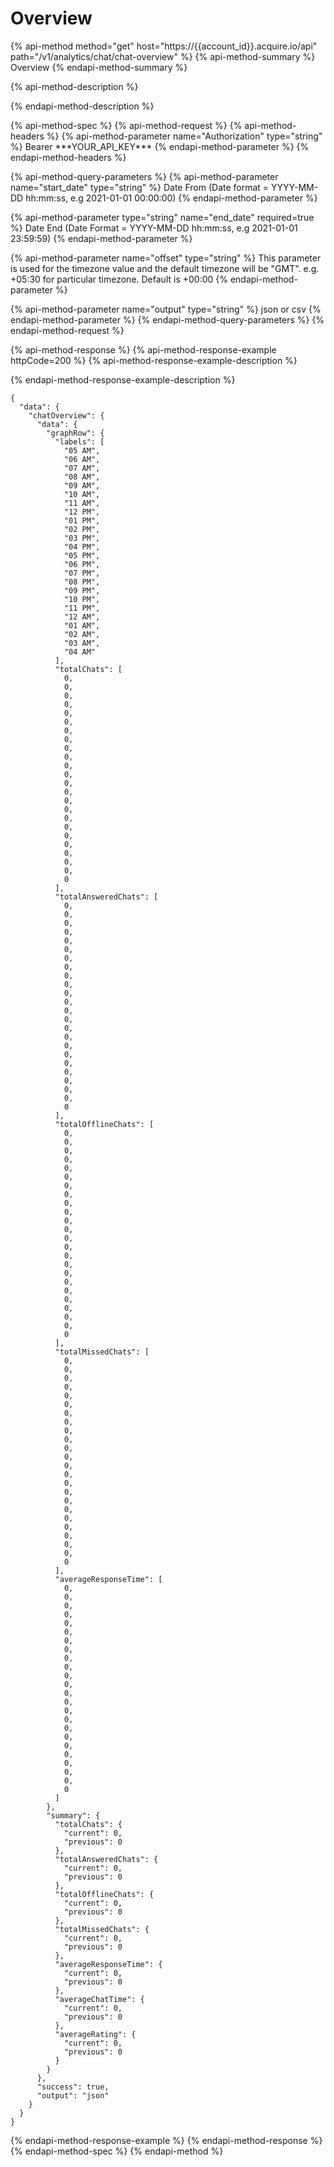 # Overview

{% api-method method="get" host="https://{{account\_id}}.acquire.io/api" path="/v1/analytics/chat/chat-overview" %}
{% api-method-summary %}
Overview
{% endapi-method-summary %}

{% api-method-description %}

{% endapi-method-description %}

{% api-method-spec %}
{% api-method-request %}
{% api-method-headers %}
{% api-method-parameter name="Authorization" type="string" %}
Bearer \*\*\*YOUR\_API\_KEY\*\*\*
{% endapi-method-parameter %}
{% endapi-method-headers %}

{% api-method-query-parameters %}
{% api-method-parameter name="start\_date" type="string" %}
Date From \(Date format = YYYY-MM-DD hh:mm:ss, e.g 2021-01-01 00:00:00\)
{% endapi-method-parameter %}

{% api-method-parameter type="string" name="end\_date" required=true %}
Date End \(Date Format = YYYY-MM-DD hh:mm:ss, e.g 2021-01-01 23:59:59\)
{% endapi-method-parameter %}

{% api-method-parameter name="offset" type="string" %}
This parameter is used for the timezone value and the default timezone will be "GMT". e.g. +05:30 for particular timezone. Default is +00:00
{% endapi-method-parameter %}

{% api-method-parameter name="output" type="string" %}
json or csv
{% endapi-method-parameter %}
{% endapi-method-query-parameters %}
{% endapi-method-request %}

{% api-method-response %}
{% api-method-response-example httpCode=200 %}
{% api-method-response-example-description %}

{% endapi-method-response-example-description %}

```
{
  "data": {
    "chatOverview": {
      "data": {
        "graphRow": {
          "labels": [
            "05 AM",
            "06 AM",
            "07 AM",
            "08 AM",
            "09 AM",
            "10 AM",
            "11 AM",
            "12 PM",
            "01 PM",
            "02 PM",
            "03 PM",
            "04 PM",
            "05 PM",
            "06 PM",
            "07 PM",
            "08 PM",
            "09 PM",
            "10 PM",
            "11 PM",
            "12 AM",
            "01 AM",
            "02 AM",
            "03 AM",
            "04 AM"
          ],
          "totalChats": [
            0,
            0,
            0,
            0,
            0,
            0,
            0,
            0,
            0,
            0,
            0,
            0,
            0,
            0,
            0,
            0,
            0,
            0,
            0,
            0,
            0,
            0,
            0,
            0
          ],
          "totalAnsweredChats": [
            0,
            0,
            0,
            0,
            0,
            0,
            0,
            0,
            0,
            0,
            0,
            0,
            0,
            0,
            0,
            0,
            0,
            0,
            0,
            0,
            0,
            0,
            0,
            0
          ],
          "totalOfflineChats": [
            0,
            0,
            0,
            0,
            0,
            0,
            0,
            0,
            0,
            0,
            0,
            0,
            0,
            0,
            0,
            0,
            0,
            0,
            0,
            0,
            0,
            0,
            0,
            0
          ],
          "totalMissedChats": [
            0,
            0,
            0,
            0,
            0,
            0,
            0,
            0,
            0,
            0,
            0,
            0,
            0,
            0,
            0,
            0,
            0,
            0,
            0,
            0,
            0,
            0,
            0,
            0
          ],
          "averageResponseTime": [
            0,
            0,
            0,
            0,
            0,
            0,
            0,
            0,
            0,
            0,
            0,
            0,
            0,
            0,
            0,
            0,
            0,
            0,
            0,
            0,
            0,
            0,
            0,
            0
          ]
        },
        "summary": {
          "totalChats": {
            "current": 0,
            "previous": 0
          },
          "totalAnsweredChats": {
            "current": 0,
            "previous": 0
          },
          "totalOfflineChats": {
            "current": 0,
            "previous": 0
          },
          "totalMissedChats": {
            "current": 0,
            "previous": 0
          },
          "averageResponseTime": {
            "current": 0,
            "previous": 0
          },
          "averageChatTime": {
            "current": 0,
            "previous": 0
          },
          "averageRating": {
            "current": 0,
            "previous": 0
          }
        }
      },
      "success": true,
      "output": "json"
    }
  }
}

```
{% endapi-method-response-example %}
{% endapi-method-response %}
{% endapi-method-spec %}
{% endapi-method %}

